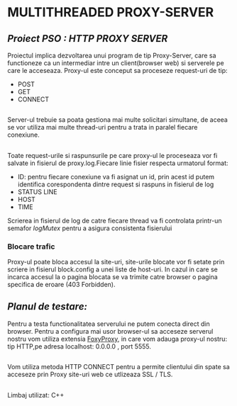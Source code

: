 # **MULTITHREADED PROXY-SERVER**
## _Proiect PSO : HTTP PROXY SERVER_
 Proiectul implica dezvoltarea unui program de tip Proxy-Server, care sa functioneze ca un intermediar intre un client(browser web) si serverele pe care le acceseaza.
 Proxy-ul este conceput sa proceseze request-uri de tip:
 * POST
 * GET
 * CONNECT 
 ##
 Server-ul trebuie sa poata gestiona mai multe solicitari simultane, de aceea se vor utiliza mai multe thread-uri pentru a trata in paralel fiecare conexiune.
 ##
 Toate request-urile si raspunsurile pe care proxy-ul le proceseaza vor fi salvate in fisierul de proxy.log.Fiecare linie fisier respecta urmatorul format:
 * ID: pentru fiecare conexiune va fi asignat un id, prin acest id putem identifica corespondenta dintre request si raspuns in fisierul de log
 * STATUS LINE
 * HOST
 * TIME

Scrierea in fisierul de log de catre fiecare thread va fi controlata printr-un semafor *logMutex* pentru a asigura consistenta fisierului
### Blocare trafic
 Proxy-ul poate bloca accesul la site-uri, site-urile blocate vor fi setate prin scriere in fisierul block.config a unei liste de host-uri.
 In cazul in care se incarca accesul la o pagina blocata se va trimite catre browser o pagina specifica de eroare (403 Forbidden).
 ## _Planul de testare:_
 Pentru a testa functionalitatea serverului ne putem conecta direct din browser. Pentru a configura mai usor browser-ul sa acceseze serverul nostru vom utiliza extensia [FoxyProxy](https://getfoxyproxy.org/), in care vom adauga proxy-ul nostru: tip HTTP,pe adresa localhost: 0.0.0.0 , port 5555.
 ##
 Vom utiliza metoda HTTP CONNECT pentru a permite clientului din spate sa acceseze prin Proxy site-uri web ce utlizeaza SSL / TLS.
 ##
 Limbaj utilizat: C++
